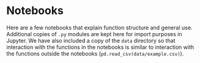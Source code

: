 # Notebooks

Here are a few notebooks that explain function structure and general use. Additional copies of `.py` modules are kept here for import purposes in Jupyter. We have also included a copy of the `data` directory so that interaction with the functions in the notebooks is similar to interaction with the functions outside the notebooks (`pd.read_csv(data/example.csv)`).
